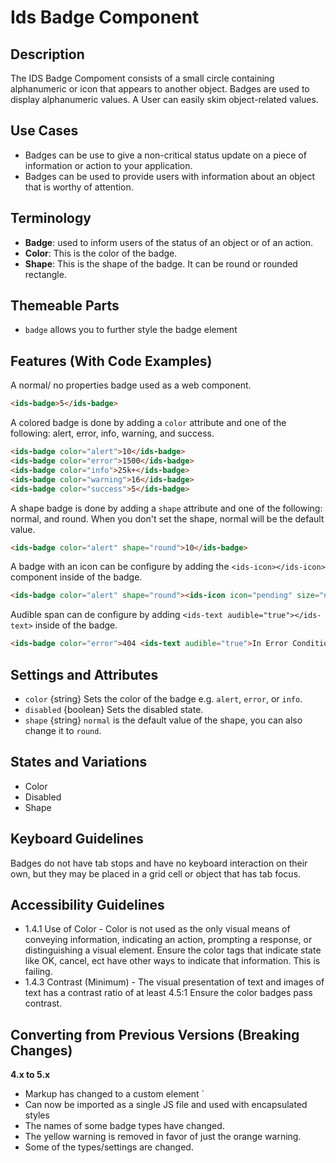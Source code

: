 # Ids Badge Component

## Description

The IDS Badge Compoment consists of a small circle containing alphanumeric or icon that appears to another object. Badges are used to display alphanumeric values. A User can easily skim object-related values.

## Use Cases

- Badges can be use to give a non-critical status update on a piece of information or action to your application.
- Badges can be used to provide users with information about an object that is worthy of attention.

## Terminology

- **Badge**: used to inform users of the status of an object or of an action.
- **Color**: This is the color of the badge.
- **Shape**: This is the shape of the badge. It can be round or rounded rectangle.

## Themeable Parts

- `badge` allows you to further style the badge element

## Features (With Code Examples)

A normal/ no properties badge used as a web component.

```html
<ids-badge>5</ids-badge>
```

A colored badge is done by adding a `color` attribute and one of the following:
alert, error, info, warning, and success.

```html
<ids-badge color="alert">10</ids-badge>
<ids-badge color="error">1500</ids-badge>
<ids-badge color="info">25k+</ids-badge>
<ids-badge color="warning">16</ids-badge>
<ids-badge color="success">5</ids-badge>
```

A shape badge is done by adding a `shape` attribute and one of the following: normal, and round. When you don't set the shape, normal will be the default value.

```html
<ids-badge color="alert" shape="round">10</ids-badge>
```

A badge with an icon can be configure by adding the `<ids-icon></ids-icon>` component inside of the badge.

```html
<ids-badge color="alert" shape="round"><ids-icon icon="pending" size="normal"></ids-icon></ids-badge>
```

Audible span can de configure by adding `<ids-text audible="true"></ids-text>` inside of the badge.

```html
<ids-badge color="error">404 <ids-text audible="true">In Error Condition</ids-text></ids-badge>
```

## Settings and Attributes

- `color` {string} Sets the color of the badge e.g. `alert`, `error`, or `info`.
- `disabled` {boolean} Sets the disabled state.
- `shape` {string} `normal` is the default value of the shape, you can also change it to `round`.

## States and Variations

- Color
- Disabled
- Shape

## Keyboard Guidelines

Badges do not have tab stops and have no keyboard interaction on their own, but they may be placed in a grid cell or object that has tab focus.

## Accessibility Guidelines

- 1.4.1 Use of Color - Color is not used as the only visual means of conveying information, indicating an action, prompting a response, or distinguishing a visual element. Ensure the color tags that indicate state like OK, cancel, ect have other ways to indicate that information. This is failing.
- 1.4.3 Contrast (Minimum) - The visual presentation of text and images of text has a contrast ratio of at least 4.5:1 Ensure the color badges pass contrast.

## Converting from Previous Versions (Breaking Changes)

**4.x to 5.x**
- Markup has changed to a custom element `<ids-badge></ids-badge>
- Can now be imported as a single JS file and used with encapsulated styles
- The names of some badge types have changed.
- The yellow warning is removed in favor of just the orange warning.
- Some of the types/settings are changed.
